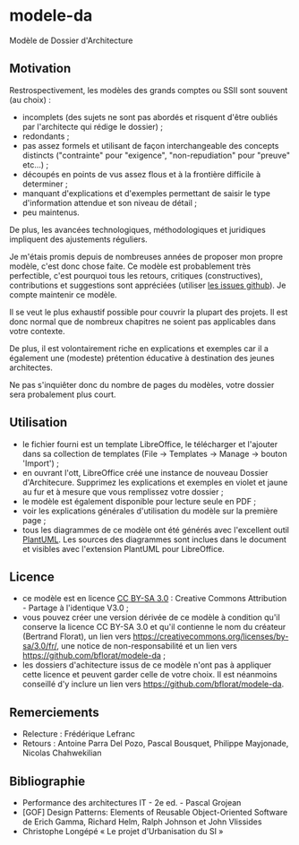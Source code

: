 # modele-da
Modèle de Dossier d'Architecture

## Motivation
Restrospectivement, les modèles des grands comptes ou SSII sont souvent (au choix) :
* incomplets (des sujets ne sont pas abordés et risquent d'être oubliés par l'architecte qui rédige le dossier) ;
* redondants ;
* pas assez formels et utilisant de façon interchangeable des concepts distincts ("contrainte" pour "exigence", "non-repudiation" pour "preuve" etc...) ;
* découpés en points de vus assez flous et à la frontière difficile à determiner ;
* manquant d'explications et d'exemples permettant de saisir le type d'information attendue et son niveau de détail ;
* peu maintenus.

De plus, les avancées technologiques, méthodologiques et juridiques impliquent des ajustements réguliers.

Je m'étais promis depuis de nombreuses années de proposer mon propre modèle, c'est donc chose faite. Ce modèle est probablement très perfectible, c'est pourquoi tous les retours, critiques (constructives), contributions et suggestions sont appréciées (utiliser [les issues github](https://github.com/bflorat/modele-dap/issues)). Je compte maintenir ce modèle.

Il se veut le plus exhaustif possible pour couvrir la plupart des projets. Il est donc normal que de nombreux chapitres ne soient pas applicables dans votre contexte. 

De plus, il est volontairement riche en explications et exemples car il a également une (modeste) prétention éducative à destination des jeunes architectes. 

Ne pas s'inquiêter donc du nombre de pages du modèles, votre dossier sera probalement plus court.


## Utilisation 
* le fichier fourni est un template LibreOffice, le télécharger et l'ajouter dans sa collection de templates (File -> Templates -> Manage -> bouton 'Import') ;
* en ouvrant l'ott, LibreOffice créé une instance de nouveau Dossier d'Architecure. Supprimez les explications et exemples en violet et jaune au fur et à mesure que vous remplissez votre dossier ;
* le modèle est également disponible pour lecture seule en PDF ;
* voir les explications générales d'utilisation du modèle sur la première page ;
* tous les diagrammes de ce modèle ont été générés avec l'excellent outil [PlantUML](http://plantuml.com/). Les sources des diagrammes sont inclues dans le document et  visibles avec l'extension PlantUML pour LibreOffice.

## Licence
* ce modèle est en licence [CC BY-SA 3.0](https://creativecommons.org/licenses/by-sa/3.0/fr/) : Creative Commons Attribution - Partage à l'identique V3.0 ;
* vous pouvez créer une version dérivée de ce modèle à condition qu'il conserve la licence CC BY-SA 3.0 et qu'il contienne le nom du créateur (Bertrand Florat), un lien vers https://creativecommons.org/licenses/by-sa/3.0/fr/, une notice de non-responsabilité et un lien vers https://github.com/bflorat/modele-da ;
* les dossiers d'achitecture issus de ce modèle n'ont pas à appliquer cette licence et peuvent garder celle de votre choix. Il est néanmoins conseillé d'y inclure un lien vers https://github.com/bflorat/modele-da.

## Remerciements 
* Relecture : Frédérique Lefranc
* Retours : Antoine Parra Del Pozo, Pascal Bousquet, Philippe Mayjonade, Nicolas Chahwekilian

## Bibliographie
* Performance des architectures IT - 2e ed. - Pascal Grojean
* [GOF] Design Patterns: Elements of Reusable Object-Oriented Software de Erich Gamma, Richard Helm, Ralph Johnson et John Vlissides
* Christophe Longépé « Le projet d’Urbanisation du SI »


